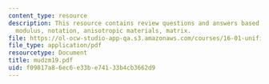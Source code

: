 ```yaml
---
content_type: resource
description: This resource contains review questions and answers based on Young's
  modulus, notation, anisotropic materials, matrix.
file: https://ol-ocw-studio-app-qa.s3.amazonaws.com/courses/16-01-unified-engineering-i-ii-iii-iv-fall-2005-spring-2006/f09817a86ec6e33be74133b4cb3662d9_mudzm19.pdf
file_type: application/pdf
resourcetype: Document
title: mudzm19.pdf
uid: f09817a8-6ec6-e33b-e741-33b4cb3662d9
---
```

